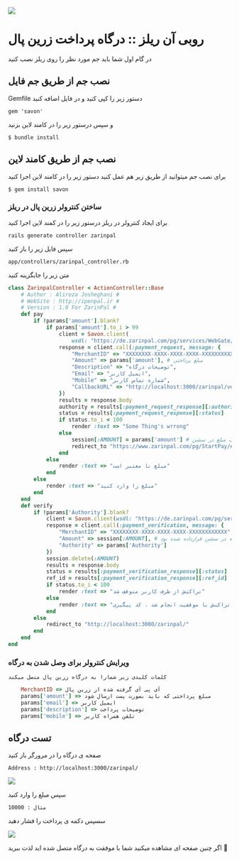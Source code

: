 ![](http://xemeston.ir/wp-content/uploads/2016/05/zarinpal-logo.png)

# روبی آن ریلز :: درگاه پرداخت زرین پال

در گام اول شما باید جم مورد نظر را روی ریلز نصب کنید

## نصب جم از طریق جم فایل

Gemfile دستور زیر را کپی کنید و در فایل
اضافه کنید

    gem 'savon'

و سپس درستور زیر را در کامند لاین بزنید

    $ bundle install

## نصب جم از طریق کامند لاین

برای نصب جم میتوانید از طریق زیر هم عمل کنید
دستور زیر را در کامند لاین اجرا کنید

    $ gem install savon

### ساختن کنترولر زرین پال در ریلز

برای ایجاد کنترولر در ریلز درستور زیر را در کمند لاین اجرا کنید

    rails generate controller zarinpal
    
سپس فایل زیر را باز کنید

    app/controllers/zarinpal_controller.rb
    
متن زیر را جایگزینه کنید

```ruby
class ZarinpalController < ActionController::Base
	# Author : Alireza Josheghani #
	# WebSite : http://ipenpal.ir #
	# Version : 1.0 For ZarinPal #
	def pay
		if !params['amount'].blank?
			if params['amount'].to_i > 99
				client = Savon.client(
					wsdl: "https://de.zarinpal.com/pg/services/WebGate/wsdl")
				response = client.call(:payment_request, message: {
					"MerchantID" => "XXXXXXXX-XXXX-XXXX-XXXX-XXXXXXXXXXXX", # ای پی آی درگاه زرین پال شما
					"Amount" => params['amount'], # مبلغ پرداختی
					"Description" => "توضیحات درگاه",
					"Email" => "ایمیل کاربر",
					"Mobile" => "شماره تماس کاربر",
					"CallbackURL" => "http://localhost:3000/zarinpal/verify" # صفحه بازگشت از درگاه
				})
				results = response.body
				authority = results[:payment_request_response][:authority]
				status = results[:payment_request_response][:status]
				if status.to_i < 100
					render :text => "Some Thing's wrrong"
				else 
					session[:AMOUNT] = params['amount'] # ذخیره ی موقف مبلغ در سشن
					redirect_to "https://www.zarinpal.com/pg/StartPay/#{authority}"
				end
			else
				render :text => "مبلغ نا معتبر است"
			end
		else
			render :text => "مبلغ را وارد کنید"
		end
	end
	def verify
		if !params['Authority'].blank?
			client = Savon.client(wsdl: "https://de.zarinpal.com/pg/services/WebGate/wsdl")
			response = client.call(:payment_verification, message: {
				"MerchantID" => "XXXXXXXX-XXXX-XXXX-XXXX-XXXXXXXXXXXX", # ای پی آی درگاه زرین پال شما
				"Amount" => session[:AMOUNT], # مبلغ پرداختی که در سشن قرارداده شده بود
				"Authority" => params['Authority']
			})
			session.delete(:AMOUNT)
			results = response.body
			status = results[:payment_verification_response][:status]
			ref_id = results[:payment_verification_response][:ref_id]
			if status.to_i < 100
				render :text => "تراکنش از طرف کاربر متوقف شد"
			else 
				render :text => "تراکنش با موفقیت انجام شد . کد پیگیری : #{ref_id}"
			end
		else
			redirect_to "http://localhost:3000/zarinpal/"
		end
	end
end
```

### ویرایش کنترولر برای وصل شدن به درگاه

`کلمات کلیدی زیر شمارا به درگاه زرین پال متصل میکند`

```ruby
	MerchantID => آی پی آی گرفته شده از زرین پال
	params['amount'] => مبلغ پرداختی که باید بصورت پست ارسال شود
	params['email'] => ایمیل کاربر
	params['description'] => توضیحات پرداخت
	params['mobile'] => تلفن همراه کاربر
```

## تست درگاه
صفحه ی درگاه را در مرورگر باز کنید

	Address : http://localhost:3000/zarinpal/
	
![](http://uploadbot.ir/files/form.jpg)
	
سپس مبلغ را وارد کنید

	مثال : 10000
	
سسپس دکمه ی پرداخت را فشار دهید

![](http://uploadbot.ir/files/zarin.jpg)

اگر چنین صفحه ای مشاهده میکنید شما با موفقت به درگاه متصل شده اید 
لذت ببرید 🤗
